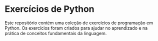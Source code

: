 
# Exercícios de Python

Este repositório contém uma coleção de exercícios de programação em Python. Os exercícios foram criados para ajudar no aprendizado e na prática de conceitos fundamentais da linguagem.

